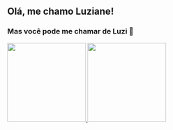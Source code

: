 ## Olá, me chamo Luziane! 
### Mas você pode me chamar de Luzi 👋

<div>
<a href="https://github.com/seu-usuário-aqui">
<img height="180em" src="https://github-readme-stats.vercel.app/api/top-langs/?username=luzianegering&layout=compact&langs_count=7&theme=dracula"/>
<img height="180em" src="https://github-readme-stats.vercel.app/api?username=luzianegering&show_icons=true&theme=dracula&include_all_commits=true&count_private=true"/>
</div>
<!--
**luzianegering/luzianegering** is a ✨ _special_ ✨ repository because its `README.md` (this file) appears on your GitHub profile.

Here are some ideas to get you started:

- 🔭 I’m currently working on ...
- 🌱 I’m currently learning ...
- 👯 I’m looking to collaborate on ...
- 🤔 I’m looking for help with ...
- 💬 Ask me about ...
- 📫 How to reach me: ...
- 😄 Pronouns: ...
- ⚡ Fun fact: ...
-->
